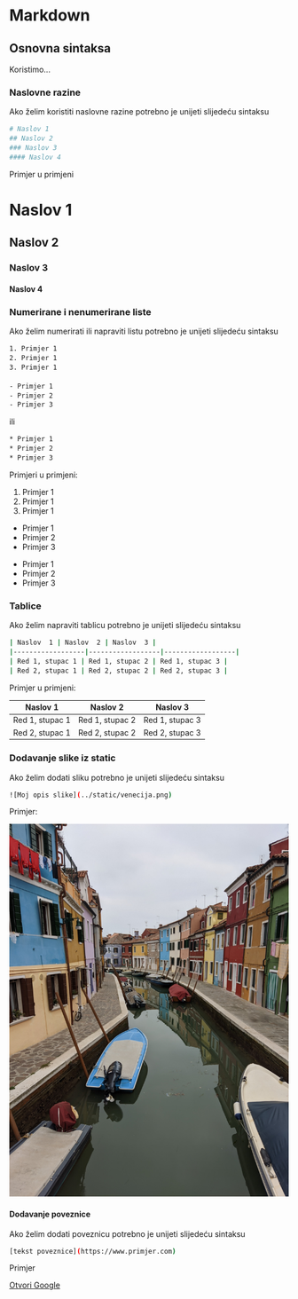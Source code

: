 # Markdown

## Osnovna sintaksa
Koristimo...


### Naslovne razine
Ako želim koristiti naslovne razine potrebno je unijeti slijedeću sintaksu
```bash
# Naslov 1
## Naslov 2
### Naslov 3
#### Naslov 4
```
Primjer u primjeni

# Naslov 1
## Naslov 2
### Naslov 3
#### Naslov 4

### Numerirane i nenumerirane liste
Ako želim numerirati ili napraviti listu potrebno je unijeti slijedeću sintaksu

```bash
1. Primjer 1
2. Primjer 1
3. Primjer 1

- Primjer 1
- Primjer 2
- Primjer 3
```

ili

```bash
* Primjer 1
* Primjer 2
* Primjer 3
```

Primjeri u primjeni:

1. Primjer 1
2. Primjer 1
3. Primjer 1

- Primjer 1
- Primjer 2
- Primjer 3

* Primjer 1
* Primjer 2
* Primjer 3

### Tablice
Ako želim napraviti tablicu potrebno je unijeti slijedeću sintaksu

```bash
| Naslov  1 | Naslov  2 | Naslov  3 |
|------------------|------------------|------------------|
| Red 1, stupac 1 | Red 1, stupac 2 | Red 1, stupac 3 |
| Red 2, stupac 1 | Red 2, stupac 2 | Red 2, stupac 3 |
```

Primjer u primjeni:

| Naslov  1 | Naslov  2 | Naslov  3 |
|------------------|------------------|------------------|
| Red 1, stupac 1 | Red 1, stupac 2 | Red 1, stupac 3 |
| Red 2, stupac 1 | Red 2, stupac 2 | Red 2, stupac 3 |

### Dodavanje slike iz static
Ako želim dodati sliku potrebno je unijeti slijedeću sintaksu

```bash
![Moj opis slike](../static/venecija.png)
```

Primjer:

![Moj opis slike](static/venecija.jpg)

#### Dodavanje poveznice
Ako želim dodati poveznicu potrebno je unijeti slijedeću sintaksu

```bash
[tekst poveznice](https://www.primjer.com)
```

Primjer

[Otvori Google](https://www.google.com)











